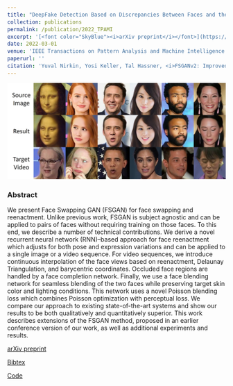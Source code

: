 ```yaml
---
title: "DeepFake Detection Based on Discrepancies Between Faces and their Context"
collection: publications
permalink: /publication/2022_TPAMI
excerpt: '[<font color="SkyBlue"><i>arXiv preprint</i></font>](https://arxiv.org/abs/2202.12972)'
date: 2022-03-01
venue: 'IEEE Transactions on Pattern Analysis and Machine Intelligence'
paperurl: ''
citation: 'Yuval Nirkin, Yosi Keller, Tal Hassner, <i>FSGANv2: Improved Subject Agnostic Face Swapping and Reenactment.</i> IEEE Transactions on Pattern Analysis and Machine Intelligence. Accepted, March 2022'
---
```


<img src='../projects/FSGAN/fsgan_v2_teaser.jpeg'><br/>


### Abstract
We present Face Swapping GAN (FSGAN) for face swapping and reenactment. Unlike previous work, FSGAN is subject agnostic and can be applied to pairs of faces without requiring training on those faces. To this end, we describe a number of technical contributions. We derive a novel recurrent neural network (RNN)–based approach for face reenactment which adjusts for both pose and expression variations and can be applied to a single image or a video sequence. For video sequences, we introduce continuous interpolation of the face views based on reenactment, Delaunay Triangulation, and barycentric coordinates. Occluded face regions are handled by a face completion network. Finally, we use a face blending network for seamless blending of the two faces while preserving target skin color and lighting conditions. This network uses a novel Poisson blending loss which combines Poisson optimization with perceptual loss. We compare our approach to existing state-of-the-art systems and show our results to be both qualitatively and quantitatively superior. This work describes extensions of the FSGAN method, proposed in an earlier conference version of our work, as well as additional experiments and results.


[arXiv preprint](https://arxiv.org/abs/2202.12972)

[Bibtex](../projects/FSGAN/bibtexPAMI.txt)

[Code](https://github.com/YuvalNirkin/fsgan)

